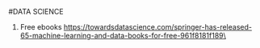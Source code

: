 #DATA SCIENCE

1. Free ebooks
    https://towardsdatascience.com/springer-has-released-65-machine-learning-and-data-books-for-free-961f8181f189\